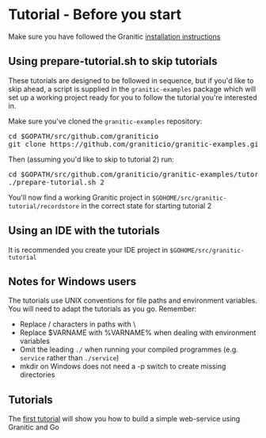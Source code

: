# Tutorial - Before you start

Make sure you have followed the Granitic [installation instructions](https://github.com/graniticio/granitic/v2/blob/master/doc/installation.md)

## Using prepare-tutorial.sh to skip tutorials 

These tutorials are designed to be followed in sequence, but if you'd like to skip ahead, a script is supplied in the <code>granitic-examples</code> package which will set up a working project ready for you to follow the tutorial you're interested in.

Make sure you've cloned the <code>granitic-examples</code> repository:

<pre>
cd $GOPATH/src/github.com/graniticio
git clone https://github.com/graniticio/granitic-examples.git
</pre>

Then (assuming you'd like to skip to tutorial 2) run:

<pre>
cd $GOPATH/src/github.com/graniticio/granitic-examples/tutorial
./prepare-tutorial.sh 2
</pre>

You'll now find a working Granitic project in <code>$GOHOME/src/granitic-tutorial/recordstore</code> in the correct state for starting tutorial 2

## Using an IDE with the tutorials

It is recommended you create your IDE project in <code>$GOHOME/src/granitic-tutorial</code>

## Notes for Windows users

The tutorials use UNIX conventions for file paths and environment variables. You will need to adapt the tutorials as you
go. Remember:

 * Replace / characters in paths with \
 * Replace $VARNAME with %VARNAME% when dealing with environment variables
 * Omit the leading <code>./</code> when running your compiled programmes (e.g. <code>service</code> rather than <code>./service</code>)
 * mkdir on Windows does not need a -p switch to create missing directories

## Tutorials

The [first tutorial](001-fundamentals.md) will show you how to build a simple web-service using Granitic and Go